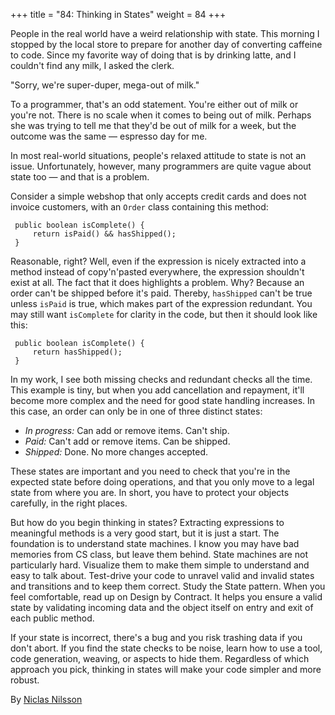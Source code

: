 +++
title = "84: Thinking in States"
weight = 84
+++

People in the real world have a weird relationship with state. This morning I stopped by the local store to prepare for another day of converting caffeine to code. Since my favorite way of doing that is by drinking latte, and I couldn't find any milk, I asked the clerk.

"Sorry, we're super-duper, mega-out of milk."

To a programmer, that's an odd statement. You're either out of milk or you're not. There is no scale when it comes to being out of milk. Perhaps she was trying to tell me that they'd be out of milk for a week, but the outcome was the same — espresso day for me.

In most real-world situations, people's relaxed attitude to state is not an issue. Unfortunately, however, many programmers are quite vague about state too — and that is a problem.

Consider a simple webshop that only accepts credit cards and does not invoice customers, with an `Order` class containing this method:

```
 public boolean isComplete() {
     return isPaid() && hasShipped();
 }
```
 
Reasonable, right? Well, even if the expression is nicely extracted into a method instead of copy'n'pasted everywhere, the expression shouldn't exist at all. The fact that it does highlights a problem. Why? Because an order can't be shipped before it's paid. Thereby, `hasShipped` can't be true unless `isPaid` is true, which makes part of the expression redundant. You may still want `isComplete` for clarity in the code, but then it should look like this:

```
 public boolean isComplete() {
     return hasShipped();
 }
```

In my work, I see both missing checks and redundant checks all the time. This example is tiny, but when you add cancellation and repayment, it'll become more complex and the need for good state handling increases. In this case, an order can only be in one of three distinct states:

- *In progress:* Can add or remove items. Can't ship.
- *Paid:* Can't add or remove items. Can be shipped.
- *Shipped:* Done. No more changes accepted.

These states are important and you need to check that you're in the expected state before doing operations, and that you only move to a legal state from where you are. In short, you have to protect your objects carefully, in the right places.

But how do you begin thinking in states? Extracting expressions to meaningful methods is a very good start, but it is just a start. The foundation is to understand state machines. I know you may have bad memories from CS class, but leave them behind. State machines are not particularly hard. Visualize them to make them simple to understand and easy to talk about. Test-drive your code to unravel valid and invalid states and transitions and to keep them correct. Study the State pattern. When you feel comfortable, read up on Design by Contract. It helps you ensure a valid state by validating incoming data and the object itself on entry and exit of each public method.

If your state is incorrect, there's a bug and you risk trashing data if you don't abort. If you find the state checks to be noise, learn how to use a tool, code generation, weaving, or aspects to hide them. Regardless of which approach you pick, thinking in states will make your code simpler and more robust.

By [Niclas Nilsson](http://programmer.97things.oreilly.com/wiki/index.php/Niclas_Nilsson)